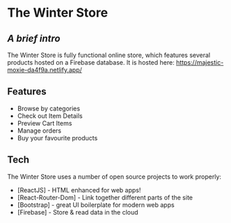 # The Winter Store
## _A brief intro_

The Winter Store is fully functional online store, which features several products hosted on a Firebase database. It is hosted here:
https://majestic-moxie-da4f9a.netlify.app/

## Features
- Browse by categories
- Check out Item Details
- Preview Cart Items
- Manage orders
- Buy your favourite products

## Tech

The Winter Store uses a number of open source projects to work properly:

- [ReactJS] - HTML enhanced for web apps!
- [React-Router-Dom] - Link together different parts of the site
- [Bootstrap] - great UI boilerplate for modern web apps
- [Firebase] - Store & read data in the cloud
